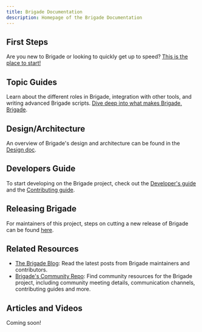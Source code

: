 ```yaml
---
title: Brigade Documentation
description: Homepage of the Brigade Documentation
---
```


## First Steps

Are you new to Brigade or looking to quickly get up to speed? [This is the place to start!](intro/index)

## Topic Guides

Learn about the different roles in Brigade, integration with other tools, and
writing advanced Brigade scripts. [Dive deep into what makes Brigade, Brigade](topics/index).

## Design/Architecture

An overview of Brigade's design and architecture can be found in the [Design doc](topics/design).

## Developers Guide

To start developing on the Brigade project, check out the [Developer's guide](topics/developers)
and the [Contributing guide](https://github.com/brigadecore/community/blob/main/contributing.md).

## Releasing Brigade

For maintainers of this project, steps on cutting a new release of Brigade can be found [here](topics/releasing).

## Related Resources

- [The Brigade Blog](https://blog.brigade.sh/): Read the latest posts from Brigade maintainers and contributors.
- [Brigade's Community Repo](https://github.com/brigadecore/community): Find community resources for the Brigade project,
  including community meeting details, communication channels, contributing guides and more.

## Articles and Videos

Coming soon!
